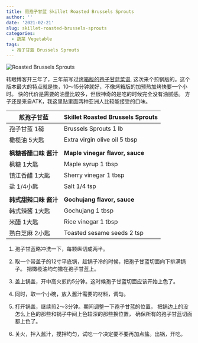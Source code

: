 ```yaml
---
title: 煎孢子甘蓝 Skillet Roasted Brussels Sprouts
author: ''
date: '2021-02-21'
slug: skillet-roasted-brussels-sprouts
categories:
  - 蔬菜 Vegetable
tags:
  - 孢子甘蓝 Brussels Sprouts
---
```


![Roasted Brussels Sprouts](/img/2021-02-21-skillet-roasted-brussels-spouts.jpg)

转眼博客开三年了，三年前写过[烤箱版的孢子甘蓝菜谱](http://liyingbo.com/cooking/2018/01/21/roasted-brussels-sprouts/),
这次来个煎锅版的。这个版本最大的特点就是快，10～15分钟就好，不像烤箱版的加预热加烤快要一个小时。
快的代价是需要的油量比较多，但很神奇的是吃的时候完全没有油腻感。
方子还是来自ATK，我这里贴里面两种亚洲人比较能接受的口味。

|煎孢子甘蓝                             |Skillet Roasted Brussels Sprouts            |
|---------------------------------------|-------------------------|
|孢子甘蓝 1磅                           |Brussels Sprouts 1 lb       |
|橄榄油 5大匙                           |Extra virgin olive oil 5 tbsp            |
|                                       |            |
| **枫糖香醋口味 酱汁**                        | **Maple vinegar flavor, sauce**           |
| 枫糖 1大匙                            |Maple syrup 1 tbsp            |
| 镇江香醋 1大匙                        |Sherry vinegar 1 tbsp            |
| 盐 1/4小匙                            |Salt 1/4 tsp            |
|                          |            |
| **韩式甜辣口味 酱汁**                        | **Gochujang flavor, sauce**           |
| 韩式辣酱 1大匙                        | Gochujang 1 tbsp           |
| 米醋 1大匙                            | Rice vinegar 1 tbsp           |
| 熟白芝麻 2小匙                         |Toasted sesame seeds 2 tsp            |

1. 孢子甘蓝略冲洗一下，每颗纵切成两半。

2. 取一个带盖子的12寸平底锅，趁锅子冷的时候，把孢子甘蓝切面向下排满锅子。
把橄榄油均匀撒在孢子甘蓝上。

3. 盖上锅盖，开中高火煎约5分钟。这时候孢子甘蓝切面应该开始上色了。

4. 同时，取一个小碗，放入酱汁需要的材料，调匀。

5. 打开锅盖，继续煎2～3分钟。期间调整一下孢子甘蓝的位置，
把锅边上的没怎么上色的那些和锅子中间上色较深的那些换位置，
确保所有的孢子甘蓝切面都上色了。

6. 关火，拌入酱汁，搅拌均匀，试吃一个决定要不要再加点盐。出锅，开吃。
